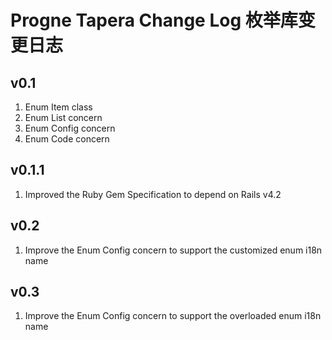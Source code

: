 # Progne Tapera Change Log 枚举库变更日志

## v0.1
1. Enum Item class
2. Enum List concern
3. Enum Config concern
4. Enum Code concern

## v0.1.1
1. Improved the Ruby Gem Specification to depend on Rails v4.2

## v0.2
1. Improve the Enum Config concern to support the customized enum i18n name

## v0.3
1. Improve the Enum Config concern to support the overloaded enum i18n name
